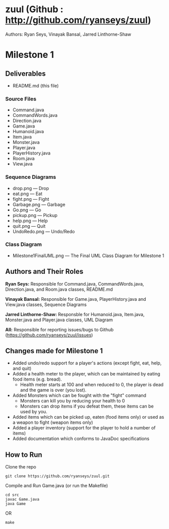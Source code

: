 zuul (Github : http://github.com/ryanseys/zuul)
====

Authors: Ryan Seys, Vinayak Bansal, Jarred Linthorne-Shaw

Milestone 1
===========

## Deliverables

* README.md (this file)

### Source Files

* Command.java
* CommandWords.java
* Direction.java
* Game.java
* Humanoid.java
* Item.java
* Monster.java
* Player.java
* PlayerHistory.java
* Room.java
* View.java

### Sequence Diagrams

* drop.png — Drop
* eat.png — Eat
* fight.png — Fight
* Garbage.png — Garbage
* Go.png — Go
* pickup.png — Pickup
* help.png — Help
* quit.png — Quit
* UndoRedo.png — Undo/Redo

### Class Diagram

* Milestone1FinalUML.png — The Final UML Class Diagram for Milestone 1

## Authors and Their Roles

**Ryan Seys:**
  Responsible for Command.java, CommandWords.java, Direction.java, and Room.java classes, README.md

**Vinayak Bansal:**
  Responsible for Game.java, PlayerHistory.java and View.java classes, Sequence Diagrams

**Jarred Linthorne-Shaw:**
  Responsble for Humanoid.java, Item.java, Monster.java and Player.java classes, UML Diagram

**All:**
  Responsible for reporting issues/bugs to Github (https://github.com/ryanseys/zuul/issues)

## Changes made for Milestone 1

* Added undo/redo support for a player's actions (except fight, eat, help, and quit)
* Added a health meter to the player, which can be maintained by eating food items (e.g. bread).
  * Health meter starts at 100 and when reduced to 0, the player is dead and the game is over (you lost).
* Added Monsters which can be fought with the "fight" command
  * Monsters can kill you by reducing your health to 0
  * Monsters can drop items if you defeat them, these items can be used by you.
* Added items which can be picked up, eaten (food items only) or used as a weapon to fight (weapon items only)
* Added a player inventory (support for the player to hold a number of items)
* Added documentation which conforms to JavaDoc specifications

## How to Run

Clone the repo

```
git clone https://github.com/ryanseys/zuul.git
```

Compile and Run Game.java (or run the Makefile)

```
cd src
javac Game.java
java Game
```

OR

```
make
```
